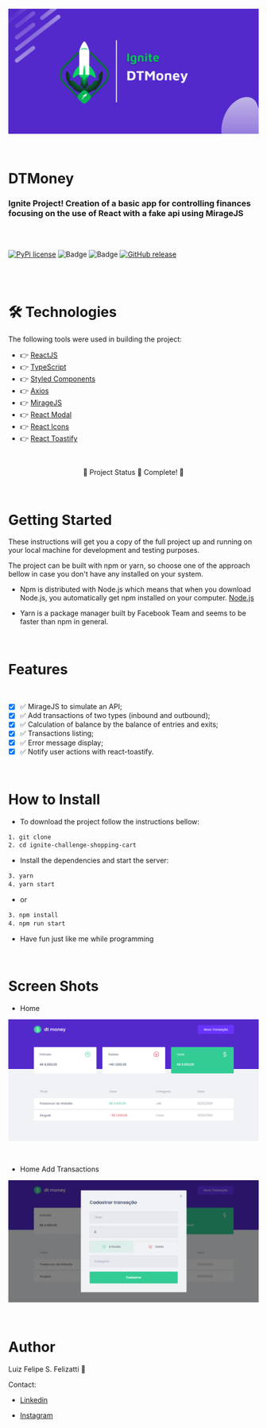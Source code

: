 ![Banner](/src/assets/banner.png)

<br/>

# DTMoney

### Ignite Project! Creation of a basic app for controlling finances focusing on the use of React with a fake api using MirageJS

<br/>
<br/>

[![PyPi license](https://badgen.net/pypi/license/pip/)](https://pypi.com/project/pip/) ![Badge](https://img.shields.io/static/v1?label=MadeWith&message=TypeScript&color=OO7accstyle=for-the-badge&logo=ghost) ![Badge](https://img.shields.io/static/v1?label=Usage&message=ReactJS&color=007accstyle=for-the-badge&logo=ghost) [![GitHub release](https://img.shields.io/github/release/Naereen/StrapDown.js.svg)](https://GitHub.com/Naereen/StrapDown.js/releases/)

<br/>
<br/>

🛠 Technologies
=================
The following tools were used in building the project:

- 👉 [ReactJS](https://pt-br.reactjs.org/)
- 👉 [TypeScript](https://www.typescriptlang.org/)
- 👉 [Styled Components](https://styled-components.com)
- 👉 [Axios](https://axios-http.com/docs/intro)
- 👉 [MirageJS](https://miragejs.com)
- 👉 [React Modal](https://github.com/reactjs/react-modal)
- 👉 [React Icons](https://react-icons.github.io/react-icons)
- 👉 [React Toastify](https://fkhadra.github.io/react-toastify/introduction/)

<br/>

<p align="center">
  🚧  Project Status 🚀 Complete!  🚧
</p>
<br/>

Getting Started
=================

These instructions will get you a copy of the full project up and running on your local machine for development and testing purposes.

The project can be built with npm or yarn, so choose one of the approach bellow in case you don't have any installed on your system.

- Npm is distributed with Node.js which means that when you download Node.js, you automatically get npm installed on your computer. [Node.js](https://nodejs.org/en/)

- Yarn is a package manager built by Facebook Team and seems to be faster than npm in general.

<br/>

Features 
=================
<br/>

- [x] ✅ MirageJS to simulate an API;
- [x] ✅ Add transactions of two types (inbound and outbound);
- [x] ✅ Calculation of balance by the balance of entries and exits;
- [x] ✅ Transactions listing;
- [x] ✅ Error message display;
- [x] ✅ Notify user actions with react-toastify.

<br/>

How to Install
=================

- To download the project follow the instructions bellow:

```bash
1. git clone 
2. cd ignite-challenge-shopping-cart
```

- Install the dependencies and start the server:

```bash
3. yarn
4. yarn start
```
- or

```bash
3. npm install
4. npm run start
```

- Have fun just like me while programming

<br/>

Screen Shots
=================

- Home

![ScreenShot](/src/assets/home.png)

<br/>

- Home Add Transactions

![ScreenShot](/src/assets/addtransaction.png)

<br/>

Author
=================

Luiz Felipe S. Felizatti 🎯 

Contact:

- [Linkedin](https://www.linkedin.com/in/luiz-felipe-siqueira-felizatti-00783a1ab/)

- [Instagram](https://www.instagram.com/luiz_2fs/)